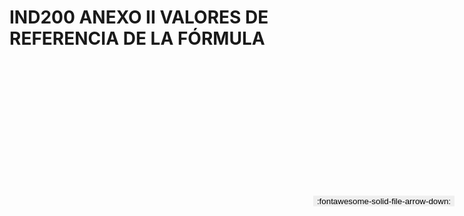 
# IND200 ANEXO II VALORES DE REFERENCIA DE LA FÓRMULA

<a href='../IND200 ANEXO II VALORES DE REFERENCIA DE LA FÓRMULA.pdf' download>
<button class='md-button -primary' 
id='download-btn' style="position: fixed; top: 10%; right: 20px; 
        transform: translateY(-50%); z-index: 1000;  border: none; ">
:fontawesome-solid-file-arrow-down: 
</button>
</a>

<div 
    id='../IND200 ANEXO II VALORES DE REFERENCIA DE LA FÓRMULA.pdf' 
    data-pdf-url='../IND200 ANEXO II VALORES DE REFERENCIA DE LA FÓRMULA.pdf'
    style=' width: 100%; height: auto;overflow: auto;'>
</div>

